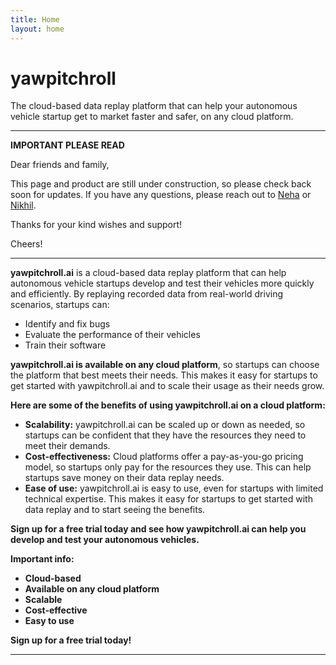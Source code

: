```yaml
---
title: Home
layout: home
---
```


# yawpitchroll

The cloud-based data replay platform that can help your autonomous vehicle startup get to market faster and safer, on any cloud platform.

----

**IMPORTANT PLEASE READ**

Dear friends and family,

This page and product are still under construction, so please check back soon for updates. If you have any questions, please reach out to [Neha](mailto:neha@yawpitchroll.ai) or [Nikhil](mailto:nikhil@yawpitchroll.ai).

Thanks for your kind wishes and support!

Cheers!

----
**yawpitchroll.ai** is a cloud-based data replay platform that can help autonomous vehicle startups develop and test their vehicles more quickly and efficiently. By replaying recorded data from real-world driving scenarios, startups can:

* Identify and fix bugs
* Evaluate the performance of their vehicles
* Train their software

**yawpitchroll.ai is available on any cloud platform**, so startups can choose the platform that best meets their needs. This makes it easy for startups to get started with yawpitchroll.ai and to scale their usage as their needs grow.

**Here are some of the benefits of using yawpitchroll.ai on a cloud platform:**

* **Scalability:** yawpitchroll.ai can be scaled up or down as needed, so startups can be confident that they have the resources they need to meet their demands.
* **Cost-effectiveness:** Cloud platforms offer a pay-as-you-go pricing model, so startups only pay for the resources they use. This can help startups save money on their data replay needs.
* **Ease of use:** yawpitchroll.ai is easy to use, even for startups with limited technical expertise. This makes it easy for startups to get started with data replay and to start seeing the benefits.

**Sign up for a free trial today and see how yawpitchroll.ai can help you develop and test your autonomous vehicles.**

**Important info:**

* **Cloud-based**
* **Available on any cloud platform**
* **Scalable**
* **Cost-effective**
* **Easy to use**

**Sign up for a free trial today!**

----
